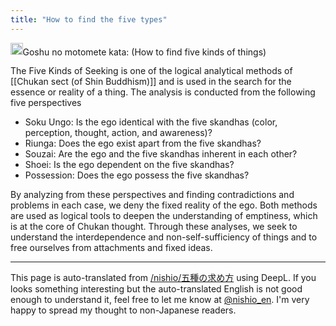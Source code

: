 ```yaml
---
title: "How to find the five types"
---
```


<img src='https://scrapbox.io/api/pages/nishio-en/claude/icon' alt='claude.icon' height="19.5"/>Goshu no motomete kata: (How to find five kinds of things)

The Five Kinds of Seeking is one of the logical analytical methods of [[Chukan sect (of Shin Buddhism)]] and is used in the search for the essence or reality of a thing. The analysis is conducted from the following five perspectives
- Soku Ungo: Is the ego identical with the five skandhas (color, perception, thought, action, and awareness)?
- Riunga: Does the ego exist apart from the five skandhas?
- Souzai: Are the ego and the five skandhas inherent in each other?
- Shoei: Is the ego dependent on the five skandhas?
- Possession: Does the ego possess the five skandhas?

By analyzing from these perspectives and finding contradictions and problems in each case, we deny the fixed reality of the ego.
Both methods are used as logical tools to deepen the understanding of emptiness, which is at the core of Chukan thought. Through these analyses, we seek to understand the interdependence and non-self-sufficiency of things and to free ourselves from attachments and fixed ideas.

---
This page is auto-translated from [/nishio/五種の求め方](https://scrapbox.io/nishio/五種の求め方) using DeepL. If you looks something interesting but the auto-translated English is not good enough to understand it, feel free to let me know at [@nishio_en](https://twitter.com/nishio_en). I'm very happy to spread my thought to non-Japanese readers.